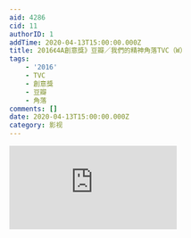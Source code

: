 ```yaml
---
aid: 4286
cid: 11
authorID: 1
addTime: 2020-04-13T15:00:00.000Z
title: 2016《4A創意獎》豆瓣／我們的精神角落TVC（W）
tags:
    - '2016'
    - TVC
    - 創意獎
    - 豆瓣
    - 角落
comments: []
date: 2020-04-13T15:00:00.000Z
category: 影视
---
```


<div class="videowrapper"><iframe src="https://www.youtube.com/embed/nxTtvFwenyU" frameborder="0" allow="accelerometer; autoplay; encrypted-media; gyroscope; picture-in-picture" allowfullscreen=""></iframe></div>
